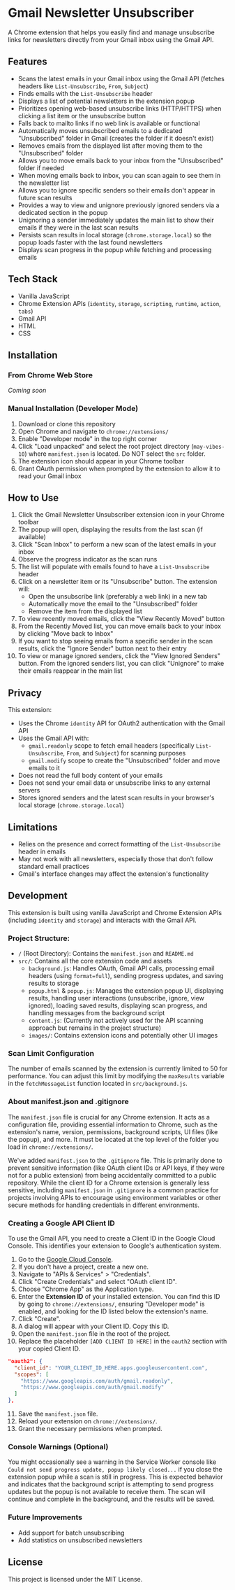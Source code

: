 # Gmail Newsletter Unsubscriber

A Chrome extension that helps you easily find and manage unsubscribe links for newsletters directly from your Gmail inbox using the Gmail API.

## Features

- Scans the latest emails in your Gmail inbox using the Gmail API (fetches headers like `List-Unsubscribe`, `From`, `Subject`)
- Finds emails with the `List-Unsubscribe` header
- Displays a list of potential newsletters in the extension popup
- Prioritizes opening web-based unsubscribe links (HTTP/HTTPS) when clicking a list item or the unsubscribe button
- Falls back to mailto links if no web link is available or functional
- Automatically moves unsubscribed emails to a dedicated "Unsubscribed" folder in Gmail (creates the folder if it doesn't exist)
- Removes emails from the displayed list after moving them to the "Unsubscribed" folder
- Allows you to move emails back to your inbox from the "Unsubscribed" folder if needed
- When moving emails back to inbox, you can scan again to see them in the newsletter list
- Allows you to ignore specific senders so their emails don't appear in future scan results
- Provides a way to view and unignore previously ignored senders via a dedicated section in the popup
- Unignoring a sender immediately updates the main list to show their emails if they were in the last scan results
- Persists scan results in local storage (`chrome.storage.local`) so the popup loads faster with the last found newsletters
- Displays scan progress in the popup while fetching and processing emails

## Tech Stack

- Vanilla JavaScript
- Chrome Extension APIs (`identity`, `storage`, `scripting`, `runtime`, `action`, `tabs`)
- Gmail API
- HTML
- CSS

## Installation

### From Chrome Web Store
*Coming soon*

### Manual Installation (Developer Mode)
1. Download or clone this repository
2. Open Chrome and navigate to `chrome://extensions/`
3. Enable "Developer mode" in the top right corner
4. Click "Load unpacked" and select the root project directory (`may-vibes-10`) where `manifest.json` is located. Do NOT select the `src` folder.
5. The extension icon should appear in your Chrome toolbar
6. Grant OAuth permission when prompted by the extension to allow it to read your Gmail inbox

## How to Use

1. Click the Gmail Newsletter Unsubscriber extension icon in your Chrome toolbar
2. The popup will open, displaying the results from the last scan (if available)
3. Click "Scan Inbox" to perform a new scan of the latest emails in your inbox
4. Observe the progress indicator as the scan runs
5. The list will populate with emails found to have a `List-Unsubscribe` header
6. Click on a newsletter item or its "Unsubscribe" button. The extension will:
   - Open the unsubscribe link (preferably a web link) in a new tab
   - Automatically move the email to the "Unsubscribed" folder
   - Remove the item from the displayed list
7. To view recently moved emails, click the "View Recently Moved" button
8. From the Recently Moved list, you can move emails back to your inbox by clicking "Move back to Inbox"
9. If you want to stop seeing emails from a specific sender in the scan results, click the "Ignore Sender" button next to their entry
10. To view or manage ignored senders, click the "View Ignored Senders" button. From the ignored senders list, you can click "Unignore" to make their emails reappear in the main list

## Privacy

This extension:
- Uses the Chrome `identity` API for OAuth2 authentication with the Gmail API
- Uses the Gmail API with:
  - `gmail.readonly` scope to fetch email headers (specifically `List-Unsubscribe`, `From`, and `Subject`) for scanning purposes
  - `gmail.modify` scope to create the "Unsubscribed" folder and move emails to it
- Does not read the full body content of your emails
- Does not send your email data or unsubscribe links to any external servers
- Stores ignored senders and the latest scan results in your browser's local storage (`chrome.storage.local`)

## Limitations

- Relies on the presence and correct formatting of the `List-Unsubscribe` header in emails
- May not work with all newsletters, especially those that don't follow standard email practices
- Gmail's interface changes may affect the extension's functionality

## Development

This extension is built using vanilla JavaScript and Chrome Extension APIs (including `identity` and `storage`) and interacts with the Gmail API.

### Project Structure:
- `/` (Root Directory): Contains the `manifest.json` and `README.md`
- `src/`: Contains all the core extension code and assets
  - `background.js`: Handles OAuth, Gmail API calls, processing email headers (using `format=full`), sending progress updates, and saving results to storage
  - `popup.html` & `popup.js`: Manages the extension popup UI, displaying results, handling user interactions (unsubscribe, ignore, view ignored), loading saved results, displaying scan progress, and handling messages from the background script
  - `content.js`: (Currently not actively used for the API scanning approach but remains in the project structure)
  - `images/`: Contains extension icons and potentially other UI images

### Scan Limit Configuration
The number of emails scanned by the extension is currently limited to 50 for performance. You can adjust this limit by modifying the `maxResults` variable in the `fetchMessageList` function located in `src/background.js`.

### About manifest.json and .gitignore
The `manifest.json` file is crucial for any Chrome extension. It acts as a configuration file, providing essential information to Chrome, such as the extension's name, version, permissions, background scripts, UI files (like the popup), and more. It must be located at the top level of the folder you load in `chrome://extensions/`.

We've added `manifest.json` to the `.gitignore` file. This is primarily done to prevent sensitive information (like OAuth client IDs or API keys, if they were not for a public extension) from being accidentally committed to a public repository. While the client ID for a Chrome extension is generally less sensitive, including `manifest.json` in `.gitignore` is a common practice for projects involving APIs to encourage using environment variables or other secure methods for handling credentials in different environments.

### Creating a Google API Client ID

To use the Gmail API, you need to create a Client ID in the Google Cloud Console. This identifies your extension to Google's authentication system.

1.  Go to the [Google Cloud Console](https://console.cloud.google.com/).
2.  If you don't have a project, create a new one.
3.  Navigate to "APIs & Services" > "Credentials".
4.  Click "Create Credentials" and select "OAuth client ID".
5.  Choose "Chrome App" as the Application type.
6.  Enter the **Extension ID** of your installed extension. You can find this ID by going to `chrome://extensions/`, ensuring "Developer mode" is enabled, and looking for the ID listed below the extension's name.
7.  Click "Create".
8.  A dialog will appear with your Client ID. Copy this ID.
9.  Open the `manifest.json` file in the root of the project.
10. Replace the placeholder `[ADD CLIENT ID HERE]` in the `oauth2` section with your copied Client ID.

```json
"oauth2": {
  "client_id": "YOUR_CLIENT_ID_HERE.apps.googleusercontent.com",
  "scopes": [
    "https://www.googleapis.com/auth/gmail.readonly",
    "https://www.googleapis.com/auth/gmail.modify"
  ]
},
```
11. Save the `manifest.json` file.
12. Reload your extension on `chrome://extensions/`.
13. Grant the necessary permissions when prompted.

### Console Warnings (Optional)
You might occasionally see a warning in the Service Worker console like `Could not send progress update, popup likely closed...` if you close the extension popup while a scan is still in progress. This is expected behavior and indicates that the background script is attempting to send progress updates but the popup is not available to receive them. The scan will continue and complete in the background, and the results will be saved.

### Future Improvements
- Add support for batch unsubscribing
- Add statistics on unsubscribed newsletters

## License

This project is licensed under the MIT License.